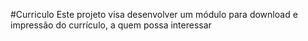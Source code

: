 #Curriculo
Este projeto visa desenvolver um módulo para download e impressão do currículo, a quem possa interessar
